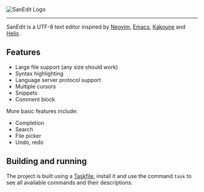 ![SanEdit Logo](https://github.com/user-attachments/assets/b75335be-d847-4ca3-a730-7314db4ee031)

---

SanEdit is a UTF-8 text editor inspired by [Neovim](https://neovim.io/), [Emacs](https://www.gnu.org/software/emacs/), [Kakoune](https://kakoune.org/) and [Helix](https://helix-editor.com/).

## Features

* Large file support (any size should work)
* Syntax highlighting
* Language server protocol support
* Multiple cursors
* Snippets
* Comment block

More basic features include:

* Completion
* Search
* File picker
* Undo, redo

## Building and running

The project is built using a [Taskfile](https://taskfile.dev/installation/), install it and use the command `task` to see all available commands and their descriptions.

